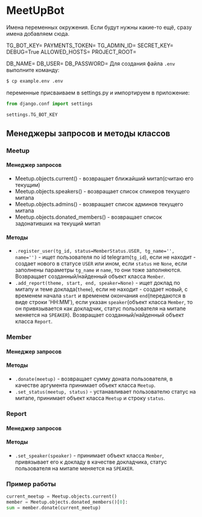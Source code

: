 # MeetUpBot
Имена переменных окружения. Если будут нужны какие-то ещё, сразу имена добавляем сюда.

TG_BOT_KEY=
PAYMENTS_TOKEN=
TG_ADMIN_ID=
SECRET_KEY=
DEBUG=True
ALLOWED_HOSTS=
PROJECT_ROOT=

DB_NAME=
DB_USER=
DB_PASSWORD=
Для создания файла `.env` выполните команду:

```bash
$ cp example.env .env
```

переменные присваиваем в settings.py и импортируем в приложение:

```python
from django.conf import settings

settings.TG_BOT_KEY
```

## Менеджеры запросов и методы классов

### Meetup
#### Менеджер запросов

- Meetup.objects.current() - возвращает ближайший митап(считаю его текущим)
- Meetup.objects.speakers() - возвращает список спикеров текущего митапа
- Meetup.objects.admins() - возвращает список админов текущего митапа
- Meetup.objects.donated_members() - возвращает список задонативших на текущий митап

#### Методы

- `.register_user(tg_id, status=MemberStatus.USER, tg_name='', name='')` - ищет пользователя по id telegram(`tg_id`), если не находит - создает нового в статусе `USER` или ином, если `status` не `None`, если заполнены параметры `tg_name` и `name`, то они тоже заполняются. Возвращает созданный/найденный объект класса `Member`.
- `.add_report(theme, start, end, speaker=None)` - ищет доклад по митапу и теме доклада(`theme`), если не находит - создает новый, с временем начала `start` и временем окончания `end`(передаются в виде строки 'HH:MM'), если указан `speaker`(объект класса `Member`, то он привязывается как докладчик, статус пользователя на митапе меняется на `SPEAKER`). Возвращает созданный/найденный объект класса `Report`.

### Member
#### Менеджер запросов

#### Методы

- `.donate(meetup)` - возвращает сумму доната пользователя, в качестве аргумента принимает объект класса `Meetup`.
- `.set_status(meetup, status)` - устанавливает пользователю статус на митапе, принимает объект класса `Meetup` и строку `status`.

### Report
#### Менеджер запросов

#### Методы

- `.set_speaker(speaker)` - принимает объект класса `Member`, привязывает его к докладу в качестве докладчика, статус пользователя на митапе меняется на `SPEAKER`.

### Пример работы

```python
current_meetup = Meetup.objects.current()
member = Meetup.objects.donated_members()[0]:
sum = member.donate(current_meetup)
```


